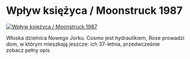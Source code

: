 Wpływ księżyca / Moonstruck 1987 
=============
[![Wpływ księżyca / Moonstruck 1987 ](http://vidos.pl/images/player.gif)](http://vidos.pl/wplyw-ksiezyca-moonstruck-1987)

 Włoska dzielnica Nowego Jorku. Cosmo jest hydraulikiem, Rose prowadzi dom, w którym mieszkają jeszcze: ich 37-letnia, przedwcześnie zobacz pełny opis
